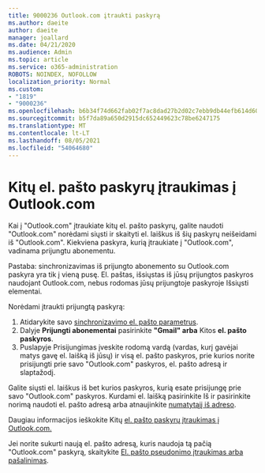 ```yaml
---
title: 9000236 Outlook.com įtraukti paskyrą
ms.author: daeite
author: daeite
manager: joallard
ms.date: 04/21/2020
ms.audience: Admin
ms.topic: article
ms.service: o365-administration
ROBOTS: NOINDEX, NOFOLLOW
localization_priority: Normal
ms.custom:
- "1819"
- "9000236"
ms.openlocfilehash: b6b34f74d662fab02f7ac8dad27b2d02c7ebb9db44efb614d6005741d4cebdb2
ms.sourcegitcommit: b5f7da89a650d2915dc652449623c78be6247175
ms.translationtype: MT
ms.contentlocale: lt-LT
ms.lasthandoff: 08/05/2021
ms.locfileid: "54064680"
---
```

# <a name="add-your-other-email-accounts-to-outlookcom"></a>Kitų el. pašto paskyrų įtraukimas į Outlook.com

Kai į "Outlook.com" įtraukiate kitų el. pašto paskyrų, galite naudoti "Outlook.com" norėdami siųsti ir skaityti el. laiškus iš šių paskyrų neišeidami iš "Outlook.com". Kiekviena paskyra, kurią įtraukiate į "Outlook.com", vadinama prijungtu abonementu.

Pastaba: sinchronizavimas iš prijungto abonemento su Outlook.com paskyra yra tik į vieną pusę. El. paštas, išsiųstas iš jūsų prijungtos paskyros naudojant Outlook.com, nebus rodomas jūsų prijungtoje paskyroje Išsiųsti elementai.

Norėdami įtraukti prijungtą paskyrą:

1. Atidarykite savo [sinchronizavimo el. pašto parametrus](https://go.microsoft.com/fwlink/?linkid=875264).
2. Dalyje **Prijungti abonementai** pasirinkite **"Gmail" arba** Kitos **el. pašto paskyros**.
3. Puslapyje Prisijungimas įveskite rodomą vardą (vardas, kurį gavėjai matys gavę el. laišką iš jūsų) ir visą el. pašto paskyros, prie kurios norite prisijungti prie savo "Outlook.com" paskyros, el. pašto adresą ir slaptažodį.

Galite siųsti el. laiškus iš bet kurios paskyros, kurią esate prisijungę prie savo "Outlook.com" paskyros. Kurdami el. laišką pasirinkite  Iš ir pasirinkite norimą naudoti el. pašto adresą arba atnaujinkite [numatytąjį iš adreso](https://go.microsoft.com/fwlink/?linkid=875264).

Daugiau informacijos ieškokite Kitų [el. pašto paskyrų įtraukimas į Outlook.com.](https://support.office.com/article/c5224df4-5885-4e79-91ba-523aa743f0ba?wt.mc_id=Office_Outlook_com_Alchemy)

Jei norite sukurti naują el. pašto adresą, kuris naudoja tą pačią "Outlook.com" paskyrą, skaitykite [El. pašto pseudonimo įtraukimas arba pašalinimas](https://support.office.com/article/459b1989-356d-40fa-a689-8f285b13f1f2?wt.mc_id=Office_Outlook_com_Alchemy).